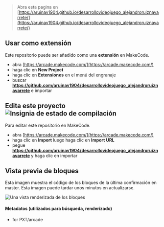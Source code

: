  


> Abra esta pagina en [https://aruinav1904.github.io/desarrollovideojuego_alejandroruiznavarrete/](https://aruinav1904.github.io/desarrollovideojuego_alejandroruiznavarrete/)

## Usar como extensión

Este repositorio puede ser añadido como una **extensión** en MakeCode.

* abra [https://arcade.makecode.com/](https://arcade.makecode.com/)
* haga clic en **New Project**
* haga clic en **Extensiones** en el menú del engranaje
* buscar **https://github.com/aruinav1904/desarrollovideojuego_alejandroruiznavarrete** e importar

## Edita este proyecto ![Insignia de estado de compilación](https://github.com/aruinav1904/desarrollovideojuego_alejandroruiznavarrete/workflows/MakeCode/badge.svg)

Para editar este repositorio en MakeCode.

* abra [https://arcade.makecode.com/](https://arcade.makecode.com/)
* haga clic en **Import** luego haga clic en **Import URL**
* pegue **https://github.com/aruinav1904/desarrollovideojuego_alejandroruiznavarrete** y haga clic en importar

## Vista previa de bloques

Esta imagen muestra el código de los bloques de la última confirmación en master.
Esta imagen puede tardar unos minutos en actualizarse.

![Una vista renderizada de los bloques](https://github.com/aruinav1904/desarrollovideojuego_alejandroruiznavarrete/raw/master/.github/makecode/blocks.png)

#### Metadatos (utilizados para búsqueda, renderizado)

* for PXT/arcade
<script src="https://makecode.com/gh-pages-embed.js"></script><script>makeCodeRender("{{ site.makecode.home_url }}", "{{ site.github.owner_name }}/{{ site.github.repository_name }}");</script>
